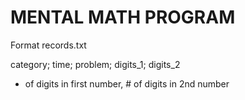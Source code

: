 # MENTAL MATH PROGRAM

Format
records.txt

category; time; problem; digits_1; digits_2
* of digits in first number, # of digits in 2nd number

